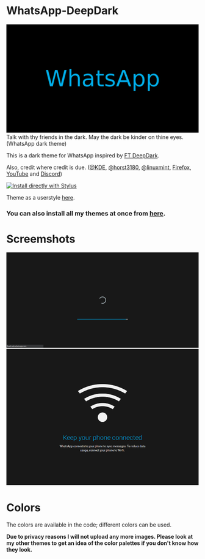 # WhatsApp-DeepDark
![alt tag](./Images/WhatsApp%20-%20DeepDark.png)
Talk with thy friends in the dark. May the dark be kinder on thine eyes. (WhatsApp dark theme)

This is a dark theme for WhatsApp inspired by [FT DeepDark](https://addons.mozilla.org/en-US/firefox/addon/ft-deepdark/?src=search). 

Also, credit where credit is due. ([@KDE](https://github.com/KDE), [@horst3180](https://github.com/horst3180), [@linuxmint](https://github.com/linuxmint), [Firefox](https://www.mozilla.org/en-US/firefox/new/), [YouTube](https://www.youtube.com/) and [Discord](https://discordapp.com/))

[![Install directly with Stylus](https://img.shields.io/badge/Install%20directly%20with-Stylus-285959.svg)](https://gitlab.com/RaitaroH/WhatsApp-DeepDark/raw/master/WhatsAppDeepDark.user.css)

Theme as a userstyle [here](https://userstyles.org/styles/149830/whatsapp-deepdark).

### **You can also install all my themes at once from [here](https://gitlab.com/RaitaroH/Import-All-Deepdark).**


# Screemshots
![alt tag](./Images/Loading.png)
![alt tag](./Images/Connection.png)

# Colors 
The colors are available in the code; different colors can be used.

**Due to privacy reasons I will not upload any more images. Please look at my other themes to get an idea of the color palettes if you don't know how they look.**
